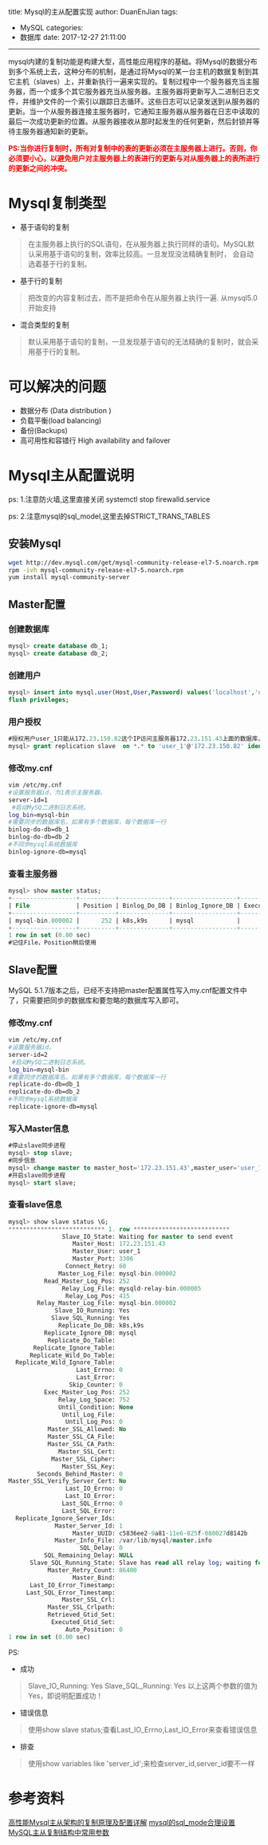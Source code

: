 title: Mysql的主从配置实现
author: DuanEnJian
tags:
  - MySQL
categories:
  - 数据库
date: 2017-12-27 21:11:00
---
mysql内建的复制功能是构建大型，高性能应用程序的基础。将Mysql的数据分布到多个系统上去，这种分布的机制，是通过将Mysql的某一台主机的数据复制到其它主机（slaves）上，并重新执行一遍来实现的。复制过程中一个服务器充当主服务器，而一个或多个其它服务器充当从服务器。主服务器将更新写入二进制日志文件，并维护文件的一个索引以跟踪日志循环。这些日志可以记录发送到从服务器的更新。当一个从服务器连接主服务器时，它通知主服务器从服务器在日志中读取的最后一次成功更新的位置。从服务器接收从那时起发生的任何更新，然后封锁并等待主服务器通知新的更新。

<span style="color:red;" >**PS:当你进行复制时，所有对复制中的表的更新必须在主服务器上进行。否则，你必须要小心，以避免用户对主服务器上的表进行的更新与对从服务器上的表所进行的更新之间的冲突。**</span>

<!-- more -->

# Mysql复制类型

 - 基于语句的复制
 >在主服务器上执行的SQL语句，在从服务器上执行同样的语句。MySQL默认采用基于语句的复制，效率比较高。一旦发现没法精确复制时，   会自动选着基于行的复制。   

 - 基于行的复制
 >把改变的内容复制过去，而不是把命令在从服务器上执行一遍. 从mysql5.0开始支持

 - 混合类型的复制
 >默认采用基于语句的复制，一旦发现基于语句的无法精确的复制时，就会采用基于行的复制。

# 可以解决的问题
 - 数据分布 (Data distribution )
 - 负载平衡(load balancing)
 - 备份(Backups) 
 - 高可用性和容错行 High availability and failover 

# Mysql主从配置说明

ps: 1.注意防火墙,这里直接关闭 systemctl stop firewalld.service

ps: 2.注意mysql的sql_model,这里去掉STRICT_TRANS_TABLES
## 安装Mysql
```bash
wget http://dev.mysql.com/get/mysql-community-release-el7-5.noarch.rpm
rpm -ivh mysql-community-release-el7-5.noarch.rpm
yum install mysql-community-server
```
## Master配置
### 创建数据库
```sql
mysql> create database db_1;
mysql> create database db_2;
```
### 创建用户
```sql
mysql> insert into mysql.user(Host,User,Password) values('localhost','user_1',password('123456'));
flush privileges; 
```
### 用户授权
```sql
#授权用户user_1只能从172.23.150.82这个IP访问主服务器172.23.151.43上面的数据库，并且只具有数据库备份的权限
mysql> grant replication slave  on *.* to 'user_1'@'172.23.150.82' identified by '123456' with grant option; 
```
### 修改my.cnf
```bash
vim /etc/my.cnf
#设置服务器id，为1表示主服务器。
server-id=1  
 #启动MySQ二进制日志系统。
log_bin=mysql-bin 
#需要同步的数据库名，如果有多个数据库，每个数据库一行
binlog-do-db=db_1  
binlog-do-db=db_2  
#不同步mysql系统数据库
binlog-ignore-db=mysql   
```
### 查看主服务器
```sql
mysql> show master status;
+------------------+----------+--------------+------------------+-------------------+
| File             | Position | Binlog_Do_DB | Binlog_Ignore_DB | Executed_Gtid_Set |
+------------------+----------+--------------+------------------+-------------------+
| mysql-bin.000002 |      252 | k8s,k9s      | mysql            |                   |
+------------------+----------+--------------+------------------+-------------------+
1 row in set (0.00 sec)
#记住File，Position稍后使用
```
## Slave配置
MySQL 5.1.7版本之后，已经不支持把master配置属性写入my.cnf配置文件中了，只需要把同步的数据库和要忽略的数据库写入即可。
### 修改my.cnf
```bash
vim /etc/my.cnf
#设置服务器id。
server-id=2  
 #启动MySQ二进制日志系统。
log_bin=mysql-bin 
#需要同步的数据库名，如果有多个数据库，每个数据库一行
replicate-do-db=db_1  
replicate-do-db=db_2  
#不同步mysql系统数据库
replicate-ignore-db=mysql   
```
### 写入Master信息
```sql
#停止slave同步进程
mysql> stop slave; 
#同步信息
mysql> change master to master_host='172.23.151.43',master_user='user_1',master_password='123456',master_log_file='mysql-bin.000002' ,master_log_pos=252; 
#开启slave同步进程
mysql> start slave;    
```
### 查看slave信息
```sql
mysql> show slave status \G;
*************************** 1. row ***************************
               Slave_IO_State: Waiting for master to send event
                  Master_Host: 172.23.151.43
                  Master_User: user_1
                  Master_Port: 3306
                Connect_Retry: 60
              Master_Log_File: mysql-bin.000002
          Read_Master_Log_Pos: 252
               Relay_Log_File: mysqld-relay-bin.000005
                Relay_Log_Pos: 415
        Relay_Master_Log_File: mysql-bin.000002
             Slave_IO_Running: Yes
            Slave_SQL_Running: Yes
              Replicate_Do_DB: k8s,k9s
          Replicate_Ignore_DB: mysql
           Replicate_Do_Table: 
       Replicate_Ignore_Table: 
      Replicate_Wild_Do_Table: 
  Replicate_Wild_Ignore_Table: 
                   Last_Errno: 0
                   Last_Error: 
                 Skip_Counter: 0
          Exec_Master_Log_Pos: 252
              Relay_Log_Space: 752
              Until_Condition: None
               Until_Log_File: 
                Until_Log_Pos: 0
           Master_SSL_Allowed: No
           Master_SSL_CA_File: 
           Master_SSL_CA_Path: 
              Master_SSL_Cert: 
            Master_SSL_Cipher: 
               Master_SSL_Key: 
        Seconds_Behind_Master: 0
Master_SSL_Verify_Server_Cert: No
                Last_IO_Errno: 0
                Last_IO_Error: 
               Last_SQL_Errno: 0
               Last_SQL_Error: 
  Replicate_Ignore_Server_Ids: 
             Master_Server_Id: 1
                  Master_UUID: c5836ee2-9a81-11e6-825f-080027d8142b
             Master_Info_File: /var/lib/mysql/master.info
                    SQL_Delay: 0
          SQL_Remaining_Delay: NULL
      Slave_SQL_Running_State: Slave has read all relay log; waiting for the slave I/O thread to update it
           Master_Retry_Count: 86400
                  Master_Bind: 
      Last_IO_Error_Timestamp: 
     Last_SQL_Error_Timestamp: 
               Master_SSL_Crl: 
           Master_SSL_Crlpath: 
           Retrieved_Gtid_Set: 
            Executed_Gtid_Set: 
                Auto_Position: 0
1 row in set (0.00 sec)
```
PS:

 - 成功
>Slave_IO_Running: Yes
Slave_SQL_Running: Yes
以上这两个参数的值为Yes，即说明配置成功！

 - 错误信息
>使用show slave status;查看Last_IO_Errno,Last_IO_Error来查看错误信息

 - 排查
>使用show variables like 'server_id';来检查server_id,server_id要不一样

# 参考资料
[高性能Mysql主从架构的复制原理及配置详解](http://blog.csdn.net/hguisu/article/details/7325124/)
[mysql的sql_mode合理设置](http://blog.csdn.net/wyzxg/article/details/8787878)
[MySQL主从复制结构中常用参数](http://blog.csdn.net/lanonola/article/details/52571651)